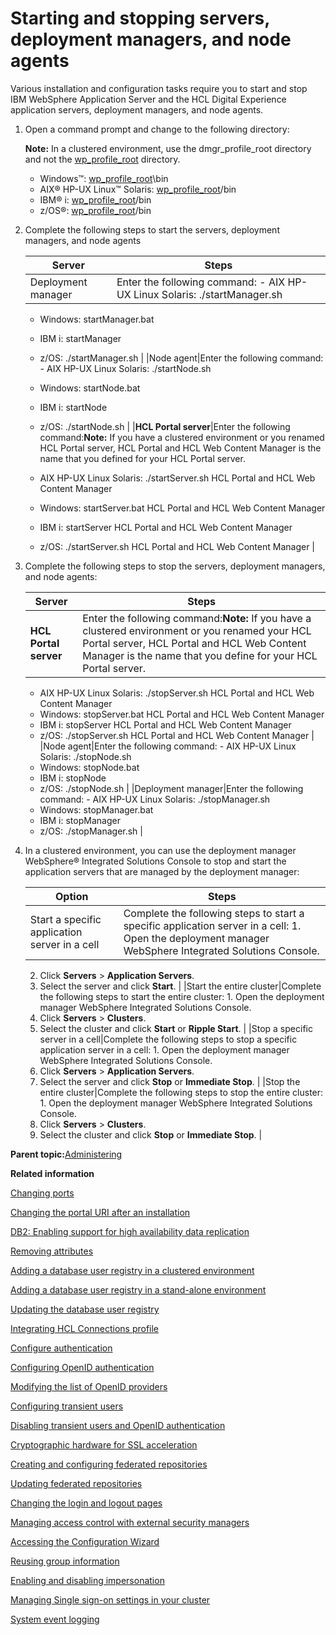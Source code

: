 # Starting and stopping servers, deployment managers, and node agents 

Various installation and configuration tasks require you to start and stop IBM WebSphere Application Server and the HCL Digital Experience application servers, deployment managers, and node agents.

1.  Open a command prompt and change to the following directory:

    **Note:** In a clustered environment, use the dmgr\_profile\_root directory and not the [wp\_profile\_root](../reference/wpsdirstr.md#wp_profile_root) directory.

    -   Windows™: [wp\_profile\_root](../reference/wpsdirstr.md#wp_profile_root)\\bin
    -   AIX® HP-UX Linux™ Solaris: [wp\_profile\_root](../reference/wpsdirstr.md#wp_profile_root)/bin
    -   IBM® i: [wp\_profile\_root](../reference/wpsdirstr.md#wp_profile_root)/bin
    -   z/OS®: [wp\_profile\_root](../reference/wpsdirstr.md#wp_profile_root)/bin
2.  Complete the following steps to start the servers, deployment managers, and node agents

    |Server|Steps|
    |------|-----|
    |Deployment manager|Enter the following command:    -   AIX HP-UX Linux Solaris: ./startManager.sh
    -   Windows: startManager.bat
    -   IBM i: startManager
    -   z/OS: ./startManager.sh
|
    |Node agent|Enter the following command:    -   AIX HP-UX Linux Solaris: ./startNode.sh
    -   Windows: startNode.bat
    -   IBM i: startNode
    -   z/OS: ./startNode.sh
|
    |**HCL Portal server**|Enter the following command:**Note:** If you have a clustered environment or you renamed HCL Portal server, HCL Portal and HCL Web Content Manager is the name that you defined for your HCL Portal server.

    -   AIX HP-UX Linux Solaris: ./startServer.sh HCL Portal and HCL Web Content Manager
    -   Windows: startServer.bat HCL Portal and HCL Web Content Manager
    -   IBM i: startServer HCL Portal and HCL Web Content Manager
    -   z/OS: ./startServer.sh HCL Portal and HCL Web Content Manager
|

3.  Complete the following steps to stop the servers, deployment managers, and node agents:

    |Server|Steps|
    |------|-----|
    |**HCL Portal server**|Enter the following command:**Note:** If you have a clustered environment or you renamed your HCL Portal server, HCL Portal and HCL Web Content Manager is the name that you define for your HCL Portal server.

    -   AIX HP-UX Linux Solaris: ./stopServer.sh HCL Portal and HCL Web Content Manager
    -   Windows: stopServer.bat HCL Portal and HCL Web Content Manager
    -   IBM i: stopServer HCL Portal and HCL Web Content Manager
    -   z/OS: ./stopServer.sh HCL Portal and HCL Web Content Manager
|
    |Node agent|Enter the following command:    -   AIX HP-UX Linux Solaris: ./stopNode.sh
    -   Windows: stopNode.bat
    -   IBM i: stopNode
    -   z/OS: ./stopNode.sh
|
    |Deployment manager|Enter the following command:    -   AIX HP-UX Linux Solaris: ./stopManager.sh
    -   Windows: stopManager.bat
    -   IBM i: stopManager
    -   z/OS: ./stopManager.sh
|

4.  In a clustered environment, you can use the deployment manager WebSphere® Integrated Solutions Console to stop and start the application servers that are managed by the deployment manager:

    |Option|Steps|
    |------|-----|
    |Start a specific application server in a cell|Complete the following steps to start a specific application server in a cell:    1.  Open the deployment manager WebSphere Integrated Solutions Console.
    2.  Click **Servers** \> **Application Servers**.
    3.  Select the server and click **Start**.
|
    |Start the entire cluster|Complete the following steps to start the entire cluster:    1.  Open the deployment manager WebSphere Integrated Solutions Console.
    2.  Click **Servers** \> **Clusters**.
    3.  Select the cluster and click **Start** or **Ripple Start**.
|
    |Stop a specific server in a cell|Complete the following steps to stop a specific application server in a cell:    1.  Open the deployment manager WebSphere Integrated Solutions Console.
    2.  Click **Servers** \> **Application Servers**.
    3.  Select the server and click **Stop** or **Immediate Stop**.
|
    |Stop the entire cluster|Complete the following steps to stop the entire cluster:    1.  Open the deployment manager WebSphere Integrated Solutions Console.
    2.  Click **Servers** \> **Clusters**.
    3.  Select the cluster and click **Stop** or **Immediate Stop**.
|


**Parent topic:**[Administering ](../admin-system/administering_parent.md)

**Related information**  


[Changing ports ](../config/port_chg.md)

[Changing the portal URI after an installation ](../config/cfg_intr.md)

[DB2: Enabling support for high availability data replication ](../config/db2_hadr.md)

[Removing attributes ](../install/remove_attr_def.md)

[Adding a database user registry in a clustered environment ](../config/add_db_usr_reg_clus.md)

[Adding a database user registry in a stand-alone environment ](../config/add_db_usr_reg_stdal.md)

[Updating the database user registry ](../security/update_db_ureg.md)

[Integrating HCL Connections profile ](../collab/i_coll_t_enable_lcprofile.md)

[Configure authentication ](../collab/i_coll_t_enable_lctags_auth.md)

[Configuring OpenID authentication ](../security/use_social.md)

[Modifying the list of OpenID providers ](../security/mod_oid_providers.md)

[Configuring transient users ](../security/openid_trans_users.md)

[Disabling transient users and OpenID authentication ](../security/disable_trans_openid.md)

[Cryptographic hardware for SSL acceleration ](../security/sec_pw_crypt.md)

[Creating and configuring federated repositories ](../security/add_cur_fed.md)

[Updating federated repositories ](../security/upd_cur_fed.md)

[Changing the login and logout pages ](../security/sec_chg_login.md)

[Managing access control with external security managers ](../security/man_acc_ext.md)

[Accessing the Configuration Wizard ](../config/cw_run.md)

[Reusing group information ](../admin-system/reuse_group_info.md)

[Enabling and disabling impersonation ](../admin-system/impers_enable_disable.md)

[Managing Single sign-on settings in your cluster ](../admin-system/manage_sso.md)

[System event logging ](../trouble/adsyslog.md)

